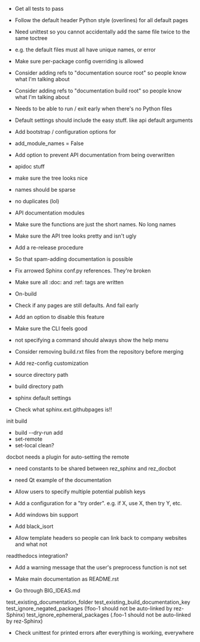 - Get all tests to pass
- Follow the default header Python style (overlines) for all default pages
- Need unittest so you cannot accidentally add the same file twice to the same toctree
 - e.g. the default files must all have unique names, or error
- Make sure per-package config overriding is allowed
- Consider adding refs to "documentation source root" so people know what I'm talking about
- Consider adding refs to "documentation build root" so people know what I'm talking about

- Needs to be able to run / exit early when there's no Python files
- Default settings should include the easy stuff. like api default arguments

- Add bootstrap / configuration options for
 - add_module_names = False


- Add option to prevent API documentation from being overwritten

- apidoc stuff
 - make sure the tree looks nice
  - names should be sparse
  - no duplicates (lol)
  - API documentation modules
   - Make sure the functions are just the short names. No long names


- Make sure the API tree looks pretty and isn't ugly
- Add a re-release procedure
 - So that spam-adding documentation is possible

- Fix arrowed Sphinx conf.py references. They're broken
- Make sure all :doc: and :ref: tags are written

- On-build
 - Check if any pages are still defaults. And fail early
  - Add an option to disable this feature


- Make sure the CLI feels good
 - not specifying a command should always show the help menu

- Consider removing build.rxt files from the repository before merging

- Add rez-config customization
 - source directory path
 - build directory path
 - sphinx default settings


- Check what sphinx.ext.githubpages is!!

init
build
 - build --dry-run
add
 - set-remote
 - set-local
clean?

docbot needs a plugin for auto-setting the remote

- need constants to be shared between rez_sphinx and rez_docbot
- need Qt example of the documentation

- Allow users to specify multiple potential publish keys
 - Add a configuration for a "try order". e.g. if X, use X, then try Y, etc.

- Add windows bin support

- Add black_isort

- Allow template headers so people can link back to company websites and what not

readthedocs integration?

- Add a warning message that the user's preprocess function is not set

- Make main documentation as README.rst

- Go through BIG_IDEAS.md

test_existing_documentation_folder
test_existing_build_documentation_key
test_ignore_negated_packages (!foo-1 should not be auto-linked by rez-Sphinx)
test_ignore_ephemeral_packages (.foo-1 should not be auto-linked by rez-Sphinx)

- Check unittest for printed errors after everything is working, everywhere
